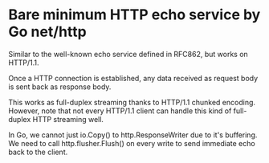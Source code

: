# Bare minimum HTTP echo service by Go net/http

Similar to the well-known echo service defined in RFC862, but works on HTTP/1.1.

Once a HTTP connection is established, any data received as request body is sent back as response body.

This works as full-duplex streaming thanks to HTTP/1.1 chunked encoding. However, note that not every HTTP/1.1 client can handle this kind of full-duplex HTTP streaming well.

In Go, we cannot just io.Copy() to http.ResponseWriter due to it's buffering. We need to call http.flusher.Flush() on every write to send immediate echo back to the client. 